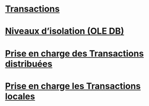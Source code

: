 # [Transactions](transactions.md)

# [Niveaux d’isolation (OLE DB)](isolation-levels-ole-db.md)
# [Prise en charge des Transactions distribuées](supporting-distributed-transactions.md)
# [Prise en charge les Transactions locales](supporting-local-transactions.md)
